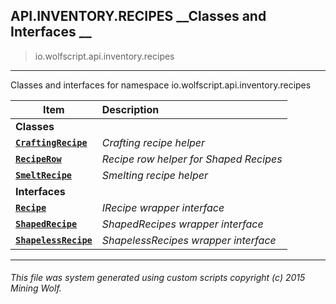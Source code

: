 ## API.INVENTORY.RECIPES __Classes and Interfaces __

>io.wolfscript.api.inventory.recipes

---

Classes and interfaces for namespace io.wolfscript.api.inventory.recipes

Item | Description   
--- | :--- 
__Classes__|
__[`CraftingRecipe`](CraftingRecipe.md)__ | _Crafting recipe helper_ 
__[`RecipeRow`](RecipeRow.md)__ | _Recipe row helper for Shaped Recipes_ 
__[`SmeltRecipe`](SmeltRecipe.md)__ | _Smelting recipe helper_ 
__Interfaces__|
__[`Recipe`](Recipe.md)__ | _IRecipe wrapper interface_ 
__[`ShapedRecipe`](ShapedRecipe.md)__ | _ShapedRecipes wrapper interface_ 
__[`ShapelessRecipe`](ShapelessRecipe.md)__ | _ShapelessRecipes wrapper interface_ 



---



###### This file was system generated using custom scripts copyright (c) 2015 Mining Wolf.
	

